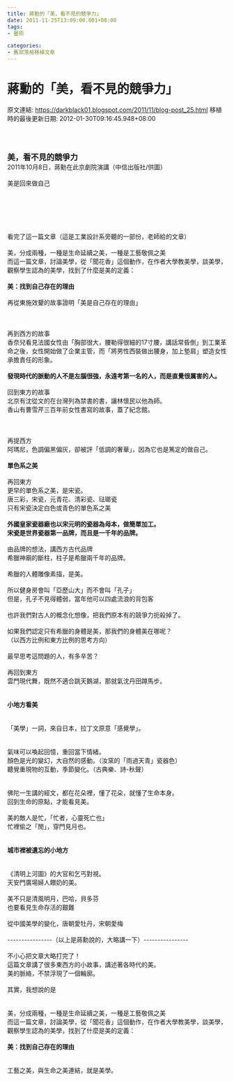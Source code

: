 ```yaml
---
title: 蔣勳的「美，看不見的競爭力」
date: 2011-11-25T13:09:00.001+08:00
tags: 
- 藝術

categories:
- 舊部落格移植文章
---
```


# 蔣勳的「美，看不見的競爭力」

原文連結: https://darkblack01.blogspot.com/2011/11/blog-post_25.html
移植時的最後更新日期: 2012-01-30T09:16:45.948+08:00

<br /><br /><br /><b><span class="Apple-style-span" style="font-size: large;">美，看不見的競爭力</span></b><br />2011年10月8日，蔣勳在此京劇院演講（中信出版社/供圖）<br /><br />美是回來做自己<br /><br /><a name='more'></a><br /><br /><br /><br /><br />看完了這一篇文章（這是工業設計系旁聽的一部份，老師給的文章）<br /><br />美，分成兩種，一種是生命延續之美，一種是工藝敬佩之美<br />而這一篇文章，討論美學，從「聞花香」這個動作，在作者大學教美學，談美學，觀察學生認為的美學，找到了什麼是美的定義：<br /><br /><b>美：找到自己存在的理由</b><br /><br />再從東施效顰的故事證明「美是自己存在的理由」<br /><br /><br /><br />再到西方的故事<br />香奈兒看見法國女性由「胸部很大，腰勒得很細的17寸腰，講話常昏倒」到工業革命之後，女性開始做了企業主管，而「將男性西裝做出腰身，加上墊肩」塑造女性承擔責任的形象。<br /><br /><b>發現時代的脈動的人不是左腦很強，永遠考第一名的人，而是直覺很厲害的人。</b><br /><br />回到東方的故事<br />北京有沈從文的在台灣列為禁書的書，讓林懷民以他為師。<br />香山有曹雪芹三百年前女性書寫的故事，蓋了紀念館。<br /><br /><br /><br />再提西方<br />阿瑪尼，色調偏黑偏灰，卻被評「低調的奢華」，因為它也是篤定的做自己。<br /><br /><b>單色系之美</b><br /><br />再回東方<br />更早的單色系之美，是宋瓷。<br />唐三彩，宋瓷，元青花、清彩瓷、琺瑯瓷<br />只有宋瓷決定白色或青色的單色系之美<br /><br /><b>外國皇家瓷器廠也以宋元明的瓷器為母本，做簡單加工。</b><br /><b>宋瓷是世界瓷器第一品牌，而且是一千年的品牌。</b><br /><br />由品牌的想法，講西方古代品牌<br />希臘神廟的斷柱，柱子是希臘兩千年的品牌。<br /><br />希臘的人體雕像素描，是美。<br /><br />所以健身房會叫「亞歷山大」而不會叫「孔子」<br />但是，孔子不見得體弱，當年他可以四處流浪的背包客<br /><br />也許我們對古人的概念化想像，把我們原本有的競爭力扼殺掉了。<br /><br />如果我們認定只有希臘的身體是美，那我們的身體美在哪呢？<br />（以西方比例和東方比例的思考方向）<br /><br />最早思考這問題的人，有多辛苦？<br /><br />再回到東方<br />雲門現代舞，既然不適合跳天鵝湖，那就氣沈丹田蹲馬步。<br /><br /><br /><b>小地方看美</b><br /><br /><br />「美學」一詞，來自日本，拉丁文原意「感覺學」。<br /><br /><br />氣味可以喚起回憶，重回當下情緒。<br />顏色是光的變幻，大自然的感動。（汝窯的「雨過天青」瓷器色）<br />聽覺重現物的互動，季節變化。（古典樂、詩-秋聲）<br /><br /><br />佛陀一生講的經文，都在花朵裡，懂了花朵，就懂了生命本身。<br />回到生命的原點，才能看見美。<br /><br />美的敵人是忙，「忙者，心靈死亡也」<br />忙裡偷之「閒」，穿門見月也。<br /><br /><br /><b>城市裡被遺忘的小地方</b><br /><br /><br />《清明上河圖》的大官和乞丐對視。<br />天安門廣場婦人餵奶的美。<br /><br />美不只是清風明月，巴哈，貝多芬<br />也要看見生命存活的艱難<br /><br />從中國美學的變化，唐朝愛牡丹，宋朝愛梅<br /><br />----------------（以上是蔣勳說的，大略講一下）----------------<br /><br />不小心把文章大略打完了！<br />這篇文章講了很多東西方的小故事，講述著各時代的美。<br />美的脈絡，不禁浮現了一個輪廓。<br /><br />其實，我想說的是<br /><br /><br />美，分成兩種，一種是生命延續之美，一種是工藝敬佩之美<br />而這一篇文章，討論美學，從「聞花香」這個動作，在作者大學教美學，談美學，觀察學生認為的美學，找到了什麼是美的定義：<br /><br /><b>美：找到自己存在的理由</b><br /><b><br /></b><br />工藝之美，與生命之美連結，就是美學。
